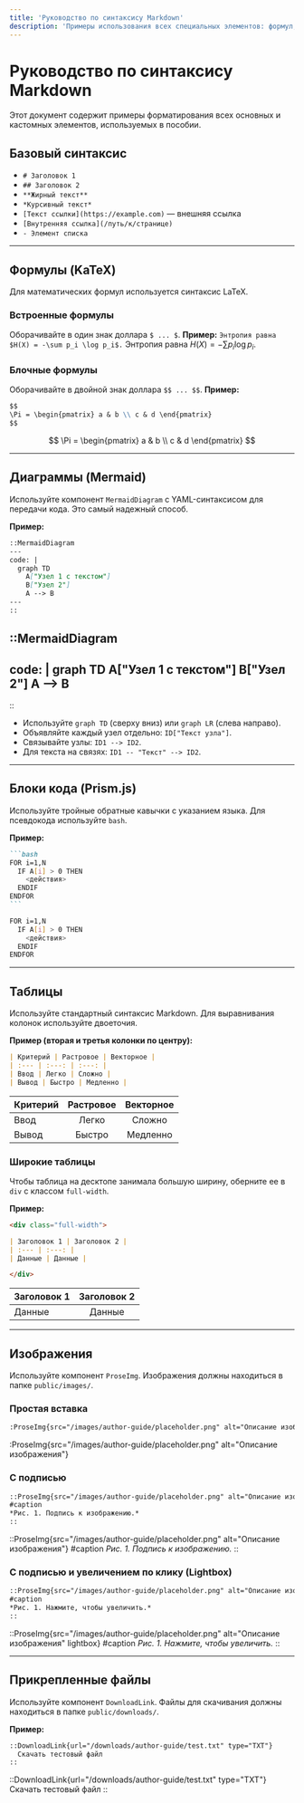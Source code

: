 ```yaml
---
title: 'Руководство по синтаксису Markdown'
description: 'Примеры использования всех специальных элементов: формул, диаграмм, таблиц, кода и изображений.'
---
```


# Руководство по синтаксису Markdown

Этот документ содержит примеры форматирования всех основных и кастомных элементов, используемых в пособии.

## Базовый синтаксис

-   `# Заголовок 1`
-   `## Заголовок 2`
-   `**Жирный текст**`
-   `*Курсивный текст*`
-   `[Текст ссылки](https://example.com)` — внешняя ссылка
-   `[Внутренняя ссылка](/путь/к/странице)`
-   `- Элемент списка`

---

## Формулы (KaTeX)

Для математических формул используется синтаксис LaTeX.

### Встроенные формулы

Оборачивайте в один знак доллара `$ ... $`.
**Пример:** `Энтропия равна $H(X) = -\sum p_i \log p_i$.`
Энтропия равна $H(X) = -\sum p_i \log p_i$.

### Блочные формулы

Оборачивайте в двойной знак доллара `$$ ... $$`.
**Пример:**
```markdown
$$
\Pi = \begin{pmatrix} a & b \\ c & d \end{pmatrix}
$$
```
$$
\Pi = \begin{pmatrix} a & b \\ c & d \end{pmatrix}
$$

---

## Диаграммы (Mermaid)

Используйте компонент `MermaidDiagram` с YAML-синтаксисом для передачи кода. Это самый надежный способ.

**Пример:**
```markdown
::MermaidDiagram
---
code: |
  graph TD
    A["Узел 1 с текстом"]
    B["Узел 2"]
    A --> B
---
::
```
::MermaidDiagram
---
code: |
  graph TD
    A["Узел 1 с текстом"]
    B["Узел 2"]
    A --> B
---
::

-   Используйте `graph TD` (сверху вниз) или `graph LR` (слева направо).
-   Объявляйте каждый узел отдельно: `ID["Текст узла"]`.
-   Связывайте узлы: `ID1 --> ID2`.
-   Для текста на связях: `ID1 -- "Текст" --> ID2`.

---

## Блоки кода (Prism.js)

Используйте тройные обратные кавычки с указанием языка. Для псевдокода используйте `bash`.

**Пример:**
````markdown
```bash
FOR i=1,N
  IF A[i] > 0 THEN
    <действия>
  ENDIF
ENDFOR
```
````
````bash
FOR i=1,N
  IF A[i] > 0 THEN
    <действия>
  ENDIF
ENDFOR
````
---

## Таблицы

Используйте стандартный синтаксис Markdown. Для выравнивания колонок используйте двоеточия.

**Пример (вторая и третья колонки по центру):**
```markdown
| Критерий | Растровое | Векторное |
| :--- | :---: | :---: |
| Ввод | Легко | Сложно |
| Вывод | Быстро | Медленно |
```
| Критерий | Растровое | Векторное |
| :--- | :---: | :---: |
| Ввод | Легко | Сложно |
| Вывод | Быстро | Медленно |

### Широкие таблицы

Чтобы таблица на десктопе занимала большую ширину, оберните ее в `div` с классом `full-width`.

**Пример:**
```markdown
<div class="full-width">

| Заголовок 1 | Заголовок 2 |
| :--- | :---: |
| Данные | Данные |

</div>
```
<div class="full-width">

| Заголовок 1 | Заголовок 2 |
| :--- | :---: |
| Данные | Данные |

</div>

---

## Изображения

Используйте компонент `ProseImg`. Изображения должны находиться в папке `public/images/`.

### Простая вставка
```markdown
:ProseImg{src="/images/author-guide/placeholder.png" alt="Описание изображения"}
```
:ProseImg{src="/images/author-guide/placeholder.png" alt="Описание изображения"}

### С подписью
```markdown
::ProseImg{src="/images/author-guide/placeholder.png" alt="Описание изображения"}
#caption
*Рис. 1. Подпись к изображению.*
::
```
::ProseImg{src="/images/author-guide/placeholder.png" alt="Описание изображения"}
#caption
*Рис. 1. Подпись к изображению.*
::

### С подписью и увеличением по клику (Lightbox)
```markdown
::ProseImg{src="/images/author-guide/placeholder.png" alt="Описание изображения" lightbox}
#caption
*Рис. 1. Нажмите, чтобы увеличить.*
::
```
::ProseImg{src="/images/author-guide/placeholder.png" alt="Описание изображения" lightbox}
#caption
*Рис. 1. Нажмите, чтобы увеличить.*
::

---

## Прикрепленные файлы

Используйте компонент `DownloadLink`. Файлы для скачивания должны находиться в папке `public/downloads/`.

**Пример:**
```markdown
::DownloadLink{url="/downloads/author-guide/test.txt" type="TXT"}
  Скачать тестовый файл
::
```
::DownloadLink{url="/downloads/author-guide/test.txt" type="TXT"}
  Скачать тестовый файл
::
